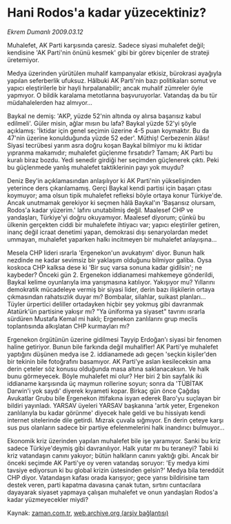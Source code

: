 # Hani Rodos'a kadar yüzecektiniz?

*Ekrem Dumanlı 2009.03.12*

<tr><td class="metin" colspan="2" style="padding-top: 20px; padding-left: 5px; padding-right: 10px;">Muhalefet, AK Parti karşısında çaresiz. Sadece siyasi muhalefet değil; kendisine 'AK Parti'nin önünü kesmek' gibi bir görev biçenler de strateji üretemiyor.</td></tr><tr><td class="metin" colspan="2" style="padding-top: 20px; padding-left: 5px; padding-right: 10px;"><p>Medya üzerinden yürütülen muhalif kampanyalar etkisiz, bürokrasi ayağıyla yapılan seferberlik ufuksuz. Hâlbuki AK Parti'nin bazı politikaları somut ve yapıcı eleştirilerle bir hayli hırpalanabilir; ancak muhalif zümreler öyle yapmıyor. O bildik karalama metotlarına başvuruyorlar. Vatandaş da bu tür müdahalelerden haz almıyor...
<p>Baykal ne demiş: 'AKP, yüzde 52'nin altında oy alırsa başarısız kabul edilmeli'. Güler misin, ağlar mısın bu lafa? Baykal yüzde 52'yi şöyle açıklamış: 'İktidar için genel seçimin üzerine 4-5 puan koymaktır. Bu da 47'nin üzerine konulduğunda yüzde 52 eder'. Müthiş! Cerbezenin âlâsı! Siyasi tecrübesi yarım asra doğru koşan Baykal bilmiyor mu ki iktidar yıpranma makamıdır; muhalefet güçlenme fırsatıdır? Tamam; AK Parti bu kuralı biraz bozdu. Yedi senedir girdiği her seçimden güçlenerek çıktı. Peki bu güçlenmede yanlış muhalefet taktiklerinin payı yok muydu?
<p>Deniz Bey'in açıklamasından anlaşılıyor ki AK Parti'nin yükselişinden yeterince ders çıkarılamamış. Gerçi Baykal kendi partisi için başarı çıtası koymuyor; ama olsun tipik muhalefet refleksi böyle ortaya konur Türkiye'de. Ancak unutmamak gerekiyor ki seçmen hâlâ Baykal'ın 'Başarısız olursam, Rodos'a kadar yüzerim.' lafını unutabilmiş değil. Maalesef CHP ve yandaşları, Türkiye'yi doğru okuyamıyor. Maalesef diyorum; çünkü bu ülkenin gerçekten ciddi bir muhalefete ihtiyacı var; yapıcı eleştiriler getiren, inanç değil icraat denetimi yapan, demokrasi dışı senaryolardan medet ummayan, muhalefet yaparken halkı incitmeyen bir muhalefet anlayışına...
<p>Mesela CHP lideri ısrarla 'Ergenekon'un avukatıyım' diyor. Bunun halk nezdinde ne kadar sevimsiz bir yaklaşım olduğunu bilmiyor galiba. Oysa koskoca CHP kalksa dese ki 'Bir suç varsa sonuna kadar gidilsin'; ne kaybeder? Önceki gün 2. Ergenekon iddianamesi mahkemeye gönderildi, Baykal kelime oyunlarıyla ima yarışmasına katılıyor. Yakışıyor mu? Yıllarını demokratik mücadeleye vermiş bir siyasi lider, derin bazı ilişkilerin ortaya çıkmasından rahatsızlık duyar mı? Bombalar, silahlar, suikast planları... Tüyler ürpertici deliller ortadayken hiçbir şey yokmuş gibi davranmak Atatürk'ün partisine yakışır mı? "Ya üniforma ya siyaset" tavrını ısrarla sürdüren Mustafa Kemal mi haklı; Ergenekon zanlılarını grup meclis toplantısında alkışlatan CHP kurmayları mı?
<p>Ergenekon örgütünün üzerine gidilmesi Tayyip Erdoğan'ı siyasi bir fenomen haline getiriyor. Bunun bile farkında değil muhalifler! AK Parti'ye muhalefet yaptığını düşünen medya ise 2. iddianamede adı geçen 'seçkin kişiler'den bir tekinin bile fotoğrafını basamıyor. AK Parti'ye aslan kesileceksin ama derin çeteler söz konusu olduğunda masa altına saklanacaksın. Ve halk bunu görmeyecek. Böyle muhalefet mi olur? Her biri 2 bin sayfalık iki iddianame karşısında üç maymun rollerine soyun; sonra da 'TÜBİTAK Darwin'i yok saydı' diyerek kıyameti kopar. Birkaç gün önce Çağdaş Avukatlar Grubu bile Ergenekon ittifakına isyan ederek Baro'yu suçlayan bir bildiri yayınladı. YARSAV üyeleri YARSAV başkanına 'artık yeter, Ergenekon zanlılarıyla bu kadar görünme' diyecek hale geldi ve bu hissiyatı kendi internet sitelerinde dile getirdi. Mızrak çuvala sığmıyor. En derin çeteye karşı sus pus olanların sadece bir partiye efelenmelerini halk inandırıcı bulmuyor...
<p>Ekonomik kriz üzerinden yapılan muhalefet bile işe yaramıyor. Sanki bu kriz sadece Türkiye'deymiş gibi davranılıyor. Halk yutar mı bu teraneyi? Tabii ki kriz vatandaşın canını yakıyor; bütün halkların canını yaktığı gibi. Ancak bir önceki seçimde AK Parti'ye oy veren vatandaş soruyor: 'Ey medya kimi tavsiye ediyorsun ki bu global krizin üstesinden gelsin?' Medya bila tereddüt CHP diyor. Vatandaşın kafası orada karışıyor; gece yarısı bildirisine tam destek veren, parti kapatma davasına çanak tutan, sırtını cuntacılara dayayarak siyaset yapmaya çalışan muhalefet ve onun yandaşları Rodos'a kadar yüzmeyecekler miydi?<br/></p></p></p></p></p></p></td></tr>

Kaynak: [zaman.com.tr](http://zaman.com.tr/yazar.do?yazino=824335), [web.archive.org (arşiv bağlantısı)](http://web.archive.org/web/20090315084626/http://www.zaman.com.tr:80/yazar.do?yazino=824335)
